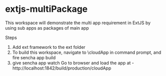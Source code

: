 # extjs-multiPackage
This workspace will demonstrate the multi app requirement in ExtJS by using sub apps as packages of main app

Steps

1. Add ext framework to the ext folder
2. To build this workspace, navigate to \cloudApp in command prompt, and fire sencha app build
3. give sencha app watch
Go to browser and load the app at - http://localhost:1842/build/production/cloudApp
